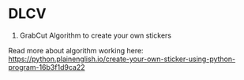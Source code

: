 # DLCV
1. GrabCut Algorithm to create your own stickers 

Read more about algorithm working here: https://python.plainenglish.io/create-your-own-sticker-using-python-program-16b3f1d9ca22
